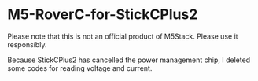 # M5-RoverC-for-StickCPlus2
Please note that this is not an official product of M5Stack. Please use it responsibly.

Because StickCPlus2 has cancelled the power management chip, I deleted some codes for reading voltage and current.
